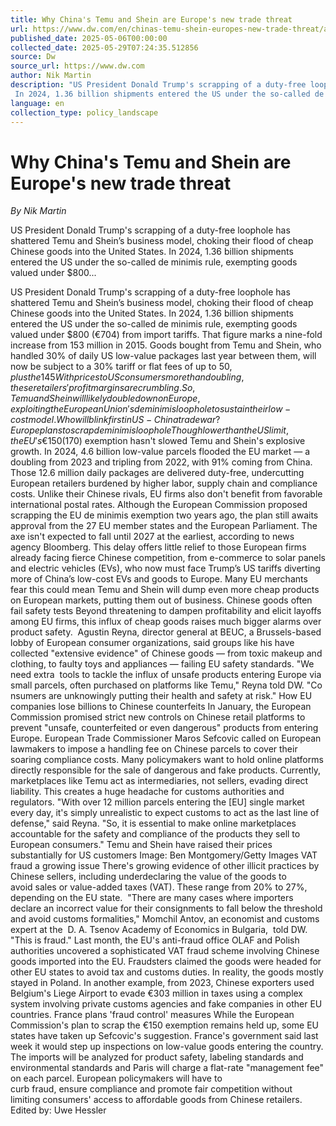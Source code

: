 ```yaml
---
title: Why China's Temu and Shein are Europe's new trade threat
url: https://www.dw.com/en/chinas-temu-shein-europes-new-trade-threat/a-72434992
published_date: 2025-05-06T00:00:00
collected_date: 2025-05-29T07:24:35.512856
source: Dw
source_url: https://www.dw.com
author: Nik Martin
description: "US President Donald Trump's scrapping of a duty-free loophole has shattered Temu and Shein’s business model, choking their flood of cheap Chinese goods into the United States. 
 In 2024, 1.36 billion shipments entered the US under the so-called de minimis rule, exempting goods valued under $800..."
language: en
collection_type: policy_landscape
---
```


# Why China's Temu and Shein are Europe's new trade threat

*By Nik Martin*

US President Donald Trump's scrapping of a duty-free loophole has shattered Temu and Shein’s business model, choking their flood of cheap Chinese goods into the United States. 
 In 2024, 1.36 billion shipments entered the US under the so-called de minimis rule, exempting goods valued under $800...

US President Donald Trump's scrapping of a duty-free loophole has shattered Temu and Shein’s business model, choking their flood of cheap Chinese goods into the United States. 
 In 2024, 1.36 billion shipments entered the US under the so-called de minimis rule, exempting goods valued under $800 (€704) from import tariffs. That figure marks a nine-fold increase from 153 million in 2015. 
 Goods bought from Temu and Shein, who handled 30% of daily US low-value packages last year between them, will now be subject to a 30% tariff or flat fees of up to $50, plus the 145% tariff on imports from China levied by Trump last month. 
 With prices to US consumers more than doubling, these retailers' profit margins are crumbling. So, Temu and Shein will likely double down on Europe, exploiting the European Union's  de minimis loophole to sustain their low-cost model. Who will blink first in US-China trade war? 
 Europe plans to scrap de minimis loophole 
 Though lower than the US limit, the EU's €150 ($170) exemption hasn't slowed Temu and Shein's explosive growth. In 2024, 4.6 billion low-value parcels flooded the EU market — a doubling from 2023 and tripling from 2022, with 91% coming from China. 
 Those 12.6 million daily packages are delivered duty-free, undercutting European retailers burdened by higher labor, supply chain and compliance costs. Unlike their Chinese rivals, EU firms also don't benefit from favorable international postal rates. 
 Although the European Commission proposed scrapping the EU de minimis exemption two years ago, the plan still awaits approval from the 27 EU member states and the European Parliament. The axe isn't expected to fall until 2027 at the earliest, according to news agency Bloomberg. 
 This delay offers little relief to those European firms already facing fierce Chinese competition, from e-commerce to solar panels and electric vehicles (EVs), who now must face Trump’s US tariffs diverting more of China’s low-cost EVs and goods to Europe. 
 Many EU merchants fear this could mean Temu and Shein will dump even more cheap products on European markets, putting them out of business. 
 Chinese goods often fail safety tests 
 Beyond threatening to dampen profitability and elicit layoffs among EU firms, this influx of cheap goods raises much bigger alarms over product safety.  
 Agustin Reyna, director general at BEUC, a Brussels-based lobby of European consumer organizations, said groups like his have collected "extensive evidence" of Chinese goods — from toxic makeup and clothing, to faulty toys and appliances — failing EU safety standards. 
 "We need extra  tools to tackle the influx of unsafe products entering Europe via small parcels, often purchased on platforms like Temu," Reyna told DW. "Co nsumers are unknowingly putting their health and safety at risk." How EU companies lose billions to Chinese counterfeits 
 In January, the European Commission promised strict new controls on Chinese retail platforms to prevent "unsafe, counterfeited or even dangerous" products from entering Europe. European Trade Commissioner Maros Sefcovic called on European lawmakers to impose a handling fee on Chinese parcels to cover their soaring compliance costs. 
 Many policymakers want to hold online platforms directly responsible for the sale of dangerous and fake products. Currently, marketplaces like Temu act as intermediaries, not sellers, evading direct liability. This creates a huge headache for customs authorities and regulators. 
 "With over 12 million parcels entering the [EU] single market every day, it's simply unrealistic to expect customs to act as the last line of defense," said Reyna. "So, it is essential to make online marketplaces accountable for the safety and compliance of the products they sell to European consumers." Temu and Shein have raised their prices substantially for US customers Image: Ben Montgomery/Getty Images 
 VAT fraud a growing issue 
 There's growing evidence of other illicit practices by Chinese sellers, including underdeclaring the value of the goods to avoid sales or value-added taxes (VAT). These range from 20% to 27%, depending on the EU state.  
 "There are many cases where importers declare an incorrect value for their consignments to fall below the threshold and avoid customs formalities," Momchil Antov, an economist and customs expert at the  D. A. Tsenov Academy of Economics in Bulgaria,  told DW. "This is fraud." 
 Last month, the EU's anti-fraud office OLAF and Polish authorities uncovered a sophisticated VAT fraud scheme involving Chinese goods imported into the EU. Fraudsters claimed the goods were headed for other EU states to avoid tax and customs duties. In reality, the goods mostly stayed in Poland. 
 In another example, from 2023, Chinese exporters used Belgium's Liege Airport to evade €303 million in taxes using a complex system involving private customs agencies and fake companies in other EU countries. France plans 'fraud control' measures 
 While the European Commission's plan to scrap the €150 exemption remains held up, some EU states have taken up Sefcovic's suggestion. France's government said last week it would step up inspections on low-value goods entering the country. 
 The imports will be analyzed for product safety, labeling standards and environmental standards and Paris will charge a flat-rate "management fee" on each parcel. 
 European policymakers will have to curb fraud, ensure compliance and promote fair competition without limiting consumers' access to affordable goods from Chinese retailers. 
 Edited by: Uwe Hessler